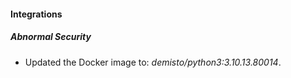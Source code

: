 #### Integrations
##### Abnormal Security
- Updated the Docker image to: *demisto/python3:3.10.13.80014*.
